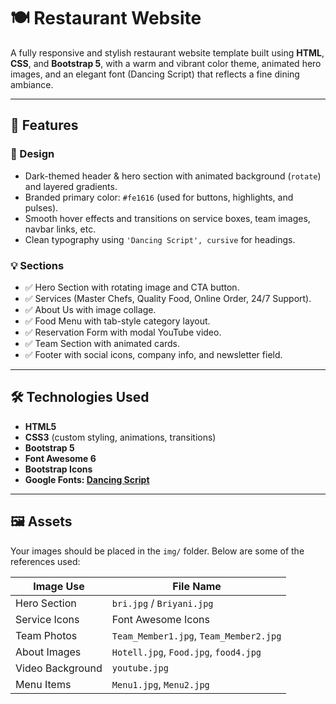 # 🍽️ Restaurant Website

A fully responsive and stylish restaurant website template built 
using **HTML**, **CSS**, and **Bootstrap 5**, with a warm and vibrant color theme, 
animated hero images, and an elegant font (Dancing Script) that reflects a fine dining ambiance.

---

## 🌟 Features

### 🎨 Design
- Dark-themed header & hero section with animated background (`rotate`) and layered gradients.
- Branded primary color: `#fe1616` (used for buttons, highlights, and pulses).
- Smooth hover effects and transitions on service boxes, team images, navbar links, etc.
- Clean typography using `'Dancing Script', cursive` for headings.

### 💡 Sections
- ✅ Hero Section with rotating image and CTA button.
- ✅ Services (Master Chefs, Quality Food, Online Order, 24/7 Support).
- ✅ About Us with image collage.
- ✅ Food Menu with tab-style category layout.
- ✅ Reservation Form with modal YouTube video.
- ✅ Team Section with animated cards.
- ✅ Footer with social icons, company info, and newsletter field.

---

## 🛠 Technologies Used

- **HTML5**
- **CSS3** (custom styling, animations, transitions)
- **Bootstrap 5**
- **Font Awesome 6**
- **Bootstrap Icons**
- **Google Fonts: [Dancing Script](https://fonts.google.com/specimen/Dancing+Script)**

---

## 🖼️ Assets

Your images should be placed in the `img/` folder. Below are some of the references used:

| Image Use        | File Name           |
|------------------|---------------------|
| Hero Section     | `bri.jpg` / `Briyani.jpg` |
| Service Icons    | Font Awesome Icons  |
| Team Photos      | `Team_Member1.jpg`, `Team_Member2.jpg` |
| About Images     | `Hotell.jpg`, `Food.jpg`, `food4.jpg` |
| Video Background | `youtube.jpg`       |
| Menu Items       | `Menu1.jpg`, `Menu2.jpg` |
